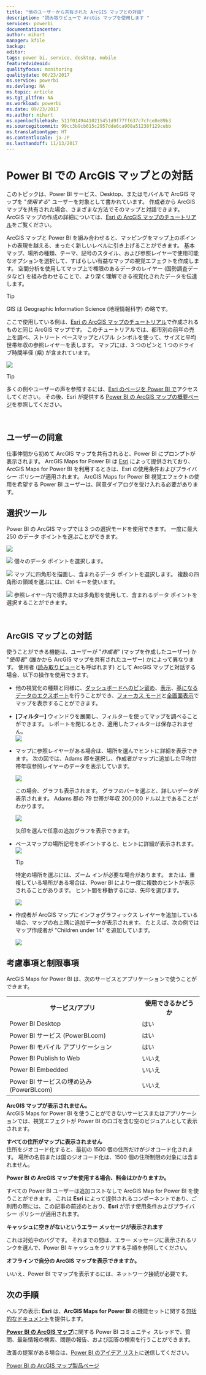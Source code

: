 ```yaml
---
title: "他のユーザーから共有された ArcGIS マップとの対話"
description: "読み取りビューで ArcGis マップを使用します "
services: powerbi
documentationcenter: 
author: mihart
manager: kfile
backup: 
editor: 
tags: power bi, service, desktop, mobile
featuredvideoid: 
qualityfocus: monitoring
qualitydate: 06/23/2017
ms.service: powerbi
ms.devlang: NA
ms.topic: article
ms.tgt_pltfrm: NA
ms.workload: powerbi
ms.date: 09/23/2017
ms.author: mihart
ms.openlocfilehash: 511f01494410215451d9f77ff637c7cfce8e89b3
ms.sourcegitcommit: 99cc3b9cb615c2957dde6ca908a51238f129cebb
ms.translationtype: HT
ms.contentlocale: ja-JP
ms.lasthandoff: 11/13/2017
---
```

# <a name="interacting-with-arcgis-maps-in-power-bi"></a>Power BI での ArcGIS マップとの対話
このトピックは、Power BI サービス、Desktop、またはモバイルで ArcGIS マップを "*使用する*" ユーザーを対象として書かれています。 作成者から ArcGIS マップを共有された場合、さまざまな方法でそのマップと対話できます。  ArcGIS マップの作成の詳細については、[Esri の ArcGIS マップのチュートリアル](power-bi-visualization-arcgis.md)をご覧ください。

ArcGIS マップと Power BI を組み合わせると、マッピングをマップ上のポイントの表現を越える、まったく新しいレベルに引き上げることができます。 基本マップ、場所の種類、テーマ、記号のスタイル、および参照レイヤーで使用可能なオプションを選択して、すばらしい有益なマップの視覚エフェクトを作成します。 空間分析を使用してマップ上で権限のあるデータのレイヤー (国勢調査データなど) を組み合わせることで、より深く理解できる視覚化されたデータを伝達します。

> [!TIP]
> GIS は Geographic Information Science (地理情報科学) の略です。
> 
> 

ここで使用している例は、[Esri の ArcGIS マップのチュートリアル](power-bi-visualization-arcgis.md)で作成されるものと同じ ArcGIS マップです。 このチュートリアルでは、都市別の前年の売上を調べ、ストリート ベースマップとバブル シンボルを使って、サイズと平均世帯年収の参照レイヤーを表します。 マップには、3 つのピンと 1 つのドライブ時間半径 (紫) が含まれています。

![](media/power-bi-visualizations-arcgis/power-bi-arcgis-esri-new.png)

> [!TIP]
> 多くの例やユーザーの声を参照するには、[Esri のページを Power BI で](https://www.esri.com/powerbi)アクセスしてください。 その後、Esri が提供する [Power BI の ArcGIS マップの概要ページ](https://doc.arcgis.com/en/maps-for-powerbi/get-started/about-maps-for-power-bi.htm)を参照してください。
> 
> 

<br/>

## <a name="user-consent"></a>ユーザーの同意
仕事仲間から初めて ArcGIS マップを共有されると、Power BI にプロンプトが表示されます。 ArcGIS Maps for Power BI は [Esri](https://www.esri.com) によって提供されており、ArcGIS Maps for Power BI を利用するときは、Esri の使用条件およびプライバシー ポリシーが適用されます。 ArcGIS Maps for Power BI 視覚エフェクトの使用を希望する Power BI ユーザーは、同意ダイアログを受け入れる必要があります。

## <a name="selection-tools"></a>選択ツール
Power BI の ArcGIS マップでは 3 つの選択モードを使用できます。 一度に最大 250 のデータ ポイントを選ぶことができます。

![](media/power-bi-visualizations-arcgis/power-bi-esri-selection-tools2.png)

![](media/power-bi-visualizations-arcgis/power-bi-esri-selection-single2.png) 個々のデータ ポイントを選択します。

![](media/power-bi-visualizations-arcgis/power-bi-esri-selection-marquee2.png) マップに四角形を描画し、含まれるデータ ポイントを選択します。 複数の四角形の領域を選ぶには、Ctrl キーを使います。

![](media/power-bi-visualizations-arcgis/power-bi-esri-selection-reference-layer2.png) 参照レイヤー内で境界または多角形を使用して、含まれるデータ ポイントを選択することができます。

<br/>

## <a name="interacting-with-an-arcgis-map"></a>ArcGIS マップとの対話
使うことができる機能は、ユーザーが "*作成者*" (マップを作成したユーザー) か "*使用者*" (誰かから ArcGIS マップを共有されたユーザー) かによって異なります。 使用者 ([読み取りビュー](service-interact-with-a-report-in-reading-view.md)とも呼ばれます) として ArcGIS マップと対話する場合、以下の操作を使用できます。

* 他の視覚化の種類と同様に、[ダッシュボードへのピン留め](service-dashboard-pin-tile-from-report.md)、[表示](service-reports-show-data.md)、[基になるデータのエクスポート](power-bi-visualization-export-data.md)を行うことができ、[フォーカス モード](service-focus-mode.md)と[全画面表示](service-fullscreen-mode.md)でマップを表示することができます。    
* **[フィルター]** ウィンドウを展開し、フィルターを使ってマップを調べることができます。 レポートを閉じるとき、適用したフィルターは保存されません。    
    ![](media/power-bi-visualizations-arcgis/power-bi-filter-newer.png)  
* マップに参照レイヤーがある場合は、場所を選んでヒントに詳細を表示できます。 次の図では、Adams 郡を選択し、作成者がマップに追加した平均世帯年収参照レイヤーのデータを表示しています。
  
    ![](media/power-bi-visualizations-arcgis/power-bi-reference-layer.png)  
  
    この場合、グラフも表示されます。 グラフのバーを選ぶと、詳しいデータが表示されます。 Adams 郡の 79 世帯が年収 200,000 ドル以上であることがわかります。
  
    ![](media/power-bi-visualizations-arcgis/power-bi-tooltip-chart.png)
  
    矢印を選んで任意の追加グラフを表示できます。
* ベースマップの場所記号をポイントすると、ヒントに詳細が表示されます。     
  ![](media/power-bi-visualizations-arcgis/power-bi-arcgis-hover.png)
  
  > [!TIP]
  > 特定の場所を選ぶには、ズーム インが必要な場合があります。  または、重複している場所がある場合は、Power BI により一度に複数のヒントが表示されることがあります。 ヒント間を移動するには、矢印を選びます。
  > 
  > ![](media/power-bi-visualizations-arcgis/power-bi-3-screens.png)
  > 
  > 
* 作成者が ArcGIS マップにインフォグラフィックス レイヤーを追加している場合、マップの右上隅に追加データが表示されます。  たとえば、次の例ではマップ作成者が "Children under 14" を追加しています。
  
    ![](media/power-bi-visualizations-arcgis/power-bi-demographics.png)

## <a name="considerations-and-limitations"></a>考慮事項と制限事項
ArcGIS Maps for Power BI は、次のサービスとアプリケーションで使うことができます。

<table>
<tr><th>サービス/アプリ</th><th>使用できるかどうか</th></tr>
<tr>
<td>Power BI Desktop</td>
<td>はい</td>
</tr>
<tr>
<td>Power BI サービス (PowerBI.com)</td>
<td>はい</td>
</tr>
<tr>
<td>Power BI モバイル アプリケーション</td>
<td>はい</td>
</tr>
<tr>
<td>Power BI Publish to Web</td>
<td>いいえ</td>
</tr>
<tr>
<td>Power BI Embedded</td>
<td>いいえ</td>
</tr>
<tr>
<td>Power BI サービスの埋め込み (PowerBI.com)</td>
<td>いいえ</td>
</tr>
</table>

**ArcGIS マップが表示されません。**    
ArcGIS Maps for Power BI を使うことができないサービスまたはアプリケーションでは、視覚エフェクトが Power BI のロゴを含む空のビジュアルとして表示されます。

**すべての住所がマップに表示されません**    
住所をジオコード化すると、最初の 1500 個の住所だけがジオコード化されます。 場所の名前または国のジオコード化は、1500 個の住所制限の対象には含まれません。

**Power BI の ArcGIS マップを使用する場合、料金はかかりますか。**

すべての Power BI ユーザーは追加コストなしで ArcGIS Map for Power BI を使うことができます。 これは **Esri** によって提供されるコンポーネントであり、ご利用の際には、この記事の前述のとおり、**Esri** が示す使用条件およびプライバシー ポリシーが適用されます。

**キャッシュに空きがないというエラー メッセージが表示されます**

これは対処中のバグです。  それまでの間は、エラー メッセージに表示されるリンクを選んで、Power BI キャッシュをクリアする手順を参照してください。

**オフラインで自分の ArcGIS マップを表示できますか。**

いいえ、Power BI でマップを表示するには、ネットワーク接続が必要です。

## <a name="next-steps"></a>次の手順
ヘルプの表示: **Esri** は、**ArcGIS Maps for Power BI** の機能セットに関する[包括的なドキュメント](https://go.microsoft.com/fwlink/?LinkID=828772)を提供します。

[**Power BI の ArcGIS マップ**](https://go.microsoft.com/fwlink/?LinkID=828771)に関する Power BI コミュニティ スレッドで、質問、最新情報の検索、問題の報告、および回答の検索を行うことができます。

改善の提案がある場合は、[Power BI のアイデア リスト](https://ideas.powerbi.com)に送信してください。

[Power BI の ArcGIS マップ製品ページ](https://www.esri.com/powerbi)

